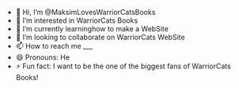 - 👋 Hi, I’m @MaksimLovesWarriorCatsBooks
- 👀 I’m interested in WarriorCats Books
- 🌱 I’m currently learninghow to make a WebSite
- 💞️ I’m looking to collaborate on WarriorCats WebSite
- 📫 How to reach me ___
- 😄 Pronouns: He
- ⚡ Fun fact: I want to be the one of the biggest fans of WarriorCats Books!

<!---
MaksimLovesWarriorCatsBooks/MaksimLovesWarriorCatsBooks is a ✨ special ✨ repository because its `README.md` (this file) appears on your GitHub profile.
You can click the Preview link to take a look at your changes.
--->
